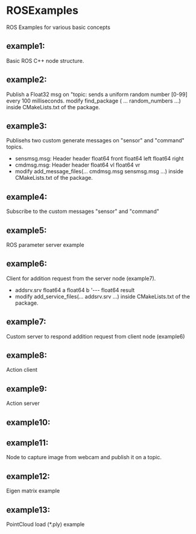# ROSExamples
ROS Examples for various basic concepts
## example1: 
Basic ROS C++ node structure.
## example2: 
Publish a Float32 msg on "topic: sends a uniform random number [0-99] every 100 milliseconds.
modify find_package ( ... random_numbers ...) inside CMakeLists.txt of the package.
## example3: 
Publisehs two custom generate messages on "sensor" and "command" topics.
* sensmsg.msg: 
Header header
float64 front
float64 left
float64 right
* cmdmsg.msg:
Header header
float64 vl
float64 vr
* modify add_message_files(... cmdmsg.msg sensmsg.msg ...) inside CMakeLists.txt of the package.
## example4: 
Subscribe to the custom messages "sensor" and "command"
## example5: 
ROS parameter server example
## example6: 
Client for addition request from the server node (example7).
* addsrv.srv
float64 a
float64 b
 '---
float64 result
* modify add_service_files(... addsrv.srv ...) inside CMakeLists.txt of the package.
## example7: 
Custom server to respond addition request from client node (example6)
## example8: 
Action client
## example9: 
Action server
## example10:
## example11: 
Node to capture image from webcam and publish it on a topic.
## example12: 
Eigen matrix example
## example13: 
PointCloud load (*.ply) example
